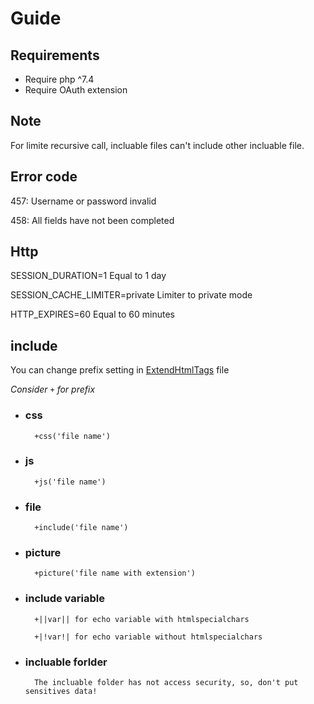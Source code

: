 # Guide

## Requirements

- Require php ^7.4
- Require OAuth extension

## Note

For limite recursive call, incluable files can't include other incluable file.

## Error code

457: Username or password invalid

458: All fields have not been completed

## Http

SESSION_DURATION=1 Equal to 1 day

SESSION_CACHE_LIMITER=private Limiter to private mode

HTTP_EXPIRES=60 Equal to 60 minutes

## include

You can change prefix setting in [ExtendHtmlTags](App/ExtendHtmlTags/ExtendHtmlTags.php) file

*Consider `+` for prefix*

- ### css

        +css('file name')

- ### js

        +js('file name')

- ### file

        +include('file name')

- ### picture

        +picture('file name with extension')

- ### include variable

        +||var|| for echo variable with htmlspecialchars

        +|!var!| for echo variable without htmlspecialchars

- ### incluable forlder

        The incluable folder has not access security, so, don't put sensitives data!
